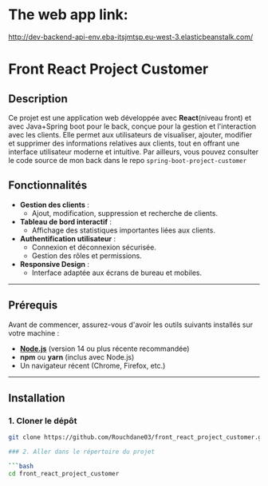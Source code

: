 # The web app link:
http://dev-backend-api-env.eba-itsjmtsp.eu-west-3.elasticbeanstalk.com/
# Front React Project Customer

## Description

Ce projet est une application web développée avec **React**(niveau front) et avec Java+Spring boot pour le back, conçue pour la gestion et l'interaction avec les clients. Elle permet aux utilisateurs de visualiser, ajouter, modifier et supprimer des informations relatives aux clients, tout en offrant une interface utilisateur moderne et intuitive. Par ailleurs, vous pouvez consulter le code source de mon back dans le repo
`spring-boot-project-customer`

## Fonctionnalités

- **Gestion des clients** :
  - Ajout, modification, suppression et recherche de clients.
- **Tableau de bord interactif** :
  - Affichage des statistiques importantes liées aux clients.
- **Authentification utilisateur** :
  - Connexion et déconnexion sécurisée.
  - Gestion des rôles et permissions.
- **Responsive Design** :
  - Interface adaptée aux écrans de bureau et mobiles.

---

## Prérequis

Avant de commencer, assurez-vous d'avoir les outils suivants installés sur votre machine :

- [**Node.js**](https://nodejs.org/) (version 14 ou plus récente recommandée)
- **npm** ou **yarn** (inclus avec Node.js)
- Un navigateur récent (Chrome, Firefox, etc.)

---

## Installation

### 1. Cloner le dépôt

```bash
git clone https://github.com/Rouchdane03/front_react_project_customer.git

### 2. Aller dans le répertoire du projet

```bash
cd front_react_project_customer

